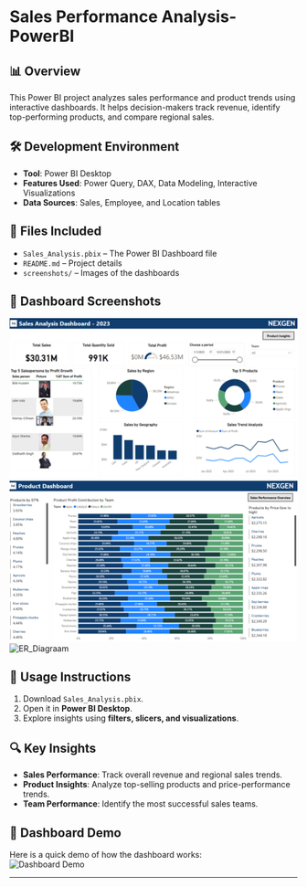 # Sales Performance Analysis-PowerBI

## 📊 Overview  
This Power BI project analyzes sales performance and product trends using interactive dashboards. It helps decision-makers track revenue, identify top-performing products, and compare regional sales.  

## 🛠️ Development Environment  
- **Tool**: Power BI Desktop  
- **Features Used**: Power Query, DAX, Data Modeling, Interactive Visualizations  
- **Data Sources**: Sales, Employee, and Location tables  

## 📂 Files Included  
- `Sales_Analysis.pbix` – The Power BI Dashboard file  
- `README.md` – Project details  
- `screenshots/` – Images of the dashboards  

## 📸 Dashboard Screenshots  
![Sales Dashboard](https://github.com/mariyamjabir/Sales-Performance-Analysis---PowerBI/blob/main/Sales%20Dashboard.png)
![Product Dashboard](https://github.com/mariyamjabir/Sales-Performance-Analysis---PowerBI/blob/main/Product%20Insights.png)
![ER_Diagraam]()

## 🚀 Usage Instructions  
1. Download `Sales_Analysis.pbix`.  
2. Open it in **Power BI Desktop**.  
3. Explore insights using **filters, slicers, and visualizations**.  

## 🔍 Key Insights  
- **Sales Performance**: Track overall revenue and regional sales trends.  
- **Product Insights**: Analyze top-selling products and price-performance trends.  
- **Team Performance**: Identify the most successful sales teams.  

## 🎥 Dashboard Demo  
Here is a quick demo of how the dashboard works:  
![Dashboard Demo](https://github.com/mariyamjabir/Sales-Performance-Analysis---PowerBI/blob/main/Demo_SalesAnalysis.gif)

---


